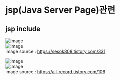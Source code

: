 # jsp(Java Server Page)관련
## jsp include
![image](https://user-images.githubusercontent.com/44331989/127584839-e9c4a808-06f0-4002-8025-956bdffa10fc.png) <br>
![image](https://user-images.githubusercontent.com/44331989/127584870-4844010d-d1b8-433e-ad6f-bd0be379daa3.png) <br>
image source : https://sesok808.tistory.com/331

![image](https://user-images.githubusercontent.com/44331989/127584938-eefdf237-a6e2-46b3-9ae7-c354ef1e0a05.png) <br>
![image](https://user-images.githubusercontent.com/44331989/127584977-eba28a80-bbf5-4774-8e2e-88e8a23389ed.png) <br>
image source : https://all-record.tistory.com/106

